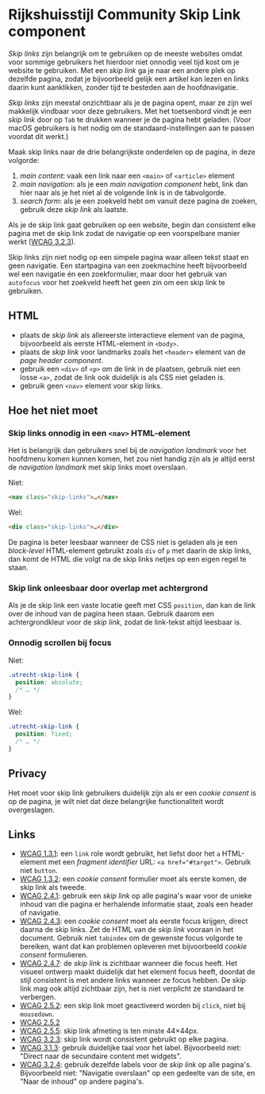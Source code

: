 <!-- @license CC0-1.0 -->

# Rijkshuisstijl Community Skip Link component

_Skip links_ zijn belangrijk om te gebruiken op de meeste websites omdat voor sommige gebruikers het hierdoor niet onnodig veel tijd kost om je website te gebruiken. Met een _skip link_ ga je naar een andere plek op dezelfde pagina, zodat je bijvoorbeeld gelijk een artikel kan lezen en links daarin kunt aanklikken, zonder tijd te besteden aan de hoofdnavigatie.

_Skip links_ zijn meestal onzichtbaar als je de pagina opent, maar ze zijn wel makkelijk vindbaar voor deze gebruikers. Met het toetsenbord vindt je een _skip link_ door op `Tab` te drukken wanneer je de pagina hebt geladen. (Voor macOS gebruikers is het nodig om de standaard-instellingen aan te passen voordat dit werkt.)

Maak skip links naar de drie belangrijkste onderdelen op de pagina, in deze volgorde:

1. _main content_: vaak een link naar een `<main>` of `<article>` element
2. _main navigation_: als je een _main navigation component_ hebt, link dan hier naar als je het niet al de volgende link is in de tabvolgorde.
3. _search form_: als je een zoekveld hebt om vanuit deze pagina de zoeken, gebruik deze _skip link_ als laatste.

Als je de skip link gaat gebruiken op een website, begin dan consistent elke pagina met de skip link zodat de navigatie op een voorspelbare manier werkt ([WCAG 3.2.3](https://www.w3.org/TR/WCAG21/#consistent-navigation)).

Skip links zijn niet nodig op een simpele pagina waar alleen tekst staat en geen navigatie. Een startpagina van een zoekmachine heeft bijvoorbeeld wel een navigatie én een zoekformulier, maar door het gebruik van `autofocus` voor het zoekveld heeft het geen zin om een skip link te gebruiken.

## HTML

- plaats de _skip link_ als allereerste interactieve element van de pagina, bijvoorbeeld als eerste HTML-element in `<body>`.
- plaats de _skip link_ voor landmarks zoals het `<header>` element van de _page header component_.
- gebruik een `<div>` of `<p>` om de link in de plaatsen, gebruik niet een losse `<a>`, zodat de link ook duidelijk is als CSS niet geladen is.
- gebruik geen `<nav>` element voor skip links.

## Hoe het niet moet

### Skip links onnodig in een `<nav>` HTML-element

Het is belangrijk dan gebruikers snel bij de _navigation landmark_ voor het hoofdmenu komen kunnen komen, het zou niet handig zijn als je altijd eerst de _navigation landmark_ met skip links moet overslaan.

Niet:

```html
<nav class="skip-links">…</nav>
```

Wel:

```html
<div class="skip-links">…</div>
```

De pagina is beter leesbaar wanneer de CSS niet is geladen als je een _block-level_ HTML-element gebruikt zoals `div` of `p` met daarin de skip links, dan komt de HTML die volgt na de skip links netjes op een eigen regel te staan.

### Skip link onleesbaar door overlap met achtergrond

Als je de skip link een vaste locatie geeft met CSS `position`, dan kan de link over de inhoud van de pagina heen staan. Gebruik daarom een achtergrondkleur voor de _skip link_, zodat de link-tekst altijd leesbaar is.

### Onnodig scrollen bij focus

Niet:

```css
.utrecht-skip-link {
  position: absolute;
  /* … */
}
```

Wel:

```css
.utrecht-skip-link {
  position: fixed;
  /* … */
}
```

## Privacy

Het moet voor skip link gebruikers duidelijk zijn als er een _cookie consent_ is op de pagina, je wilt niet dat deze belangrijke functionaliteit wordt overgeslagen.

## Links

- [WCAG 1.3.1](https://www.w3.org/TR/WCAG21/#info-and-relationships): een `link` role wordt gebruikt, het liefst door het `a` HTML-element met een _fragment identifier_ URL: `<a href="#target">`. Gebruik niet `button`.
- [WCAG 1.3.2](https://www.w3.org/TR/WCAG21/#meaningful-sequence): een _cookie consent_ formulier moet als eerste komen, de skip link als tweede.
- [WCAG 2.4.1](https://www.w3.org/TR/WCAG21/#bypass-blocks): gebruik een _skip link_ op alle pagina's waar voor de unieke inhoud van die pagina er herhalende informatie staat, zoals een header of navigatie.
- [WCAG 2.4.3](https://www.w3.org/TR/WCAG21/#focus-order): een _cookie consent_ moet als eerste focus krijgen, direct daarna de skip links. Zet de HTML van de _skip link_ vooraan in het document. Gebruik niet `tabindex` om de gewenste focus volgorde te bereiken, want dat kan problemen opleveren met bijvoorbeeld _cookie consent_ formulieren.
- [WCAG 2.4.7](https://www.w3.org/TR/WCAG21/#focus-visible): de _skip link_ is zichtbaar wanneer die focus heeft. Het visueel ontwerp maakt duidelijk dat het element focus heeft, doordat de stijl consistent is met andere links wanneer ze focus hebben. De skip link mag ook altijd zichtbaar zijn, het is niet verplicht ze standaard te verbergen.
- [WCAG 2.5.2](https://www.w3.org/TR/WCAG21/#pointer-cancellation): een skip link moet geactiveerd worden bij `click`, niet bij `mousedown`.
- [WCAG 2.5.2](https://www.w3.org/TR/WCAG21/#label-in-name)
- [WCAG 2.5.5](https://www.w3.org/TR/WCAG21/#target-size): skip link afmeting is ten minste 44×44px.
- [WCAG 3.2.3](https://www.w3.org/TR/WCAG21/#consistent-navigation): skip link wordt consistent gebruikt op elke pagina.
- [WCAG 3.1.3](https://www.w3.org/TR/WCAG21/#unusual-words): gebruik duidelijke taal voor het label. Bijvoorbeeld niet: "Direct naar de secundaire content met widgets".
- [WCAG 3.2.4](https://www.w3.org/TR/WCAG21/#consistent-identification): gebruik dezelfde labels voor de _skip link_ op alle pagina's. Bijvoorbeeld niet: "Navigatie overslaan" op een gedeelte van de site, en "Naar de inhoud" op andere pagina's.
